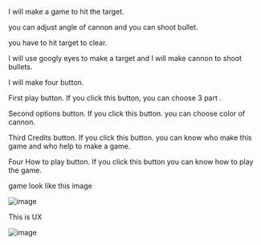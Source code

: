 I will make a game to hit the target.

you can adjust angle of cannon and you can shoot bullet. 

 you have to hit target to clear. 
 
I will use googly eyes to make a target and I will make cannon to shoot bullets.

I will make four button. 

First play button. If you click this button, you can choose 3 part .

Second options button. If you click this button. you can choose color of cannon.

Third Credits button. If you click this button. you can know who make this game and who help to make a game.

Four How to play button. If you click this button you can know how to play the game.

game look like this image 

![image](https://user-images.githubusercontent.com/65002076/87440361-d73a3c00-c62c-11ea-87c7-77060757a428.png)

This is UX

![image](https://user-images.githubusercontent.com/65002076/87441902-9c390800-c62e-11ea-8ee9-c44d2dc8ad3e.png)
